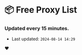 # :package: Free Proxy List
### Updated every 15 minutes.

- Last updated: `2024-08-14 14:29`

:heart:
